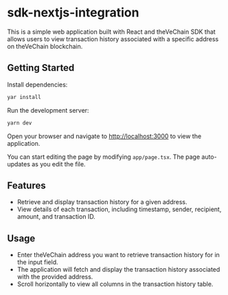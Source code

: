 # sdk-nextjs-integration

This is a simple web application built with React and theVeChain SDK that allows users to view transaction history associated with a specific address on theVeChain blockchain.

## Getting Started

Install dependencies:

```bash
yar install
```

Run the development server:

```bash
yarn dev
```

Open your browser and navigate to [http://localhost:3000](http://localhost:3000) to view the application.

You can start editing the page by modifying `app/page.tsx`. The page auto-updates as you edit the file.

## Features

 - Retrieve and display transaction history for a given address.
 - View details of each transaction, including timestamp, sender, recipient, amount, and transaction ID.

## Usage

 - Enter theVeChain address you want to retrieve transaction history for in the input field.
 - The application will fetch and display the transaction history associated with the provided address.
 - Scroll horizontally to view all columns in the transaction history table.